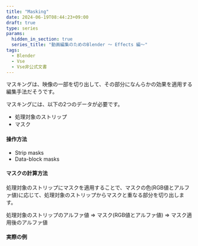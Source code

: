 ```yaml
---
title: "Masking"
date: 2024-06-19T08:44:23+09:00
draft: true
type: series
params:
  hidden_in_section: true
  series_title: "動画編集のためのBlender 〜 Effects 編〜"
tags:
  - Blender
  - Vse
  - Vse非公式文書
---
```


マスキングは、映像の一部を切り出して、その部分になんらかの効果を適用する編集手法だそうです。

<!--more-->

マスキングには、以下の2つのデータが必要です。

- 処理対象のストリップ
- マスク

#### 操作方法

- Strip masks
- Data-block masks

#### マスクの計算方法

処理対象のストリップにマスクを適用することで、マスクの色(RGB値とアルファ値)に応じて、処理対象のストリップからマスクと重なる部分を切り出します。

処理対象のストリップのアルファ値 => マスク(RGB値とアルファ値) => マスク適用後のアルファ値

#### 実際の例
